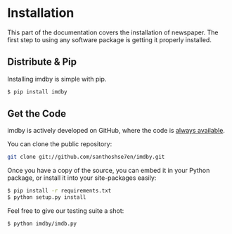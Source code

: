 # Installation

This part of the documentation covers the installation of newspaper. The first step to using any software package is getting it properly installed.

## Distribute & Pip

Installing imdby is simple with pip.

```bash
$ pip install imdby
```

## Get the Code

imdby is actively developed on GitHub, where the code is [always available](https://github.com/santhoshse7en/imdby).

You can clone the public repository:

```bash
git clone git://github.com/santhoshse7en/imdby.git
```

Once you have a copy of the source, you can embed it in your Python package, or install it into your site-packages easily:

```bash
$ pip install -r requirements.txt
$ python setup.py install
```

Feel free to give our testing suite a shot:

```bash
$ python imdby/imdb.py
```
